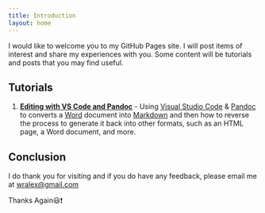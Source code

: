 ```yaml
---
title: Introduction
layout: home
---
```

I would like to welcome you to my GitHub Pages site. I will post items of
interest and share my experiences with you. Some content will be
tutorials and posts that you may find useful.

## Tutorials

1. **<u>[Editing with VS Code and Pandoc]</u>** - Using [Visual Studio Code] & [Pandoc] to
   converts a [Word] document into [Markdown] and then how to reverse the process
   to generate it back into other formats, such as an HTML page, a Word document,
   and more.

## Conclusion

I do thank you for visiting and if you do have any feedback, please email me at
<wralex@gmail.com>

Thanks Again😃❗

[Editing with VS Code and Pandoc]: /instructions/Editing-With-Pandoc
[Visual Studio Code]: https://code.visualstudio.com/
[Pandoc]: https://pandoc.org/
[Word]: https://word.office.com
[Markdown]: https://www.markdownguide.org/
